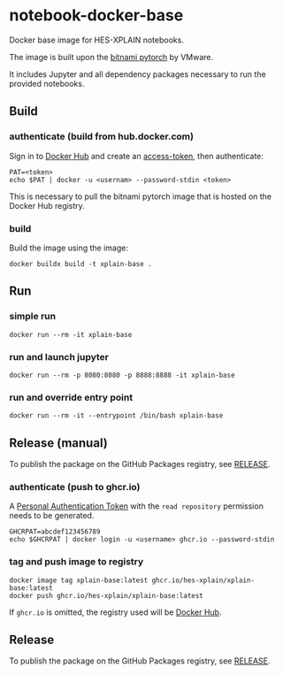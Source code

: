# notebook-docker-base
Docker base image for HES-XPLAIN notebooks.

The image is built upon the [bitnami pytorch](https://hub.docker.com/r/bitnami/pytorch/) by VMware.

It includes Jupyter and all dependency packages necessary to run the provided notebooks.

## Build

### authenticate (build from hub.docker.com)

Sign in to [Docker Hub](https://hub.docker.com/) and create an [access-token](docs.docker.com/go/access-tokens),
then authenticate:

```shell
PAT=<token>
echo $PAT | docker -u <usernam> --password-stdin <token>
```

This is necessary to pull the bitnami pytorch image that is hosted on the Docker Hub registry.

### build

Build the image using the image:

```shell
docker buildx build -t xplain-base .
```

## Run

### simple run
```shell
docker run --rm -it xplain-base
```

### run and launch jupyter
```shell
docker run --rm -p 8080:8080 -p 8888:8888 -it xplain-base
```

### run and override entry point
```shell
docker run --rm -it --entrypoint /bin/bash xplain-base
```

## Release (manual)

To publish the package on the GitHub Packages registry, see [RELEASE](RELEASE.md).

### authenticate (push to ghcr.io)

A [Personal Authentication Token](https://docs.github.com/en/authentication/keeping-your-account-and-data-secure/managing-your-personal-access-tokens)
with the `read repository` permission needs to be generated.

```shell
GHCRPAT=abcdef123456789
echo $GHCRPAT | docker login -u <username> ghcr.io --password-stdin
```

### tag and push image to registry

```shell
docker image tag xplain-base:latest ghcr.io/hes-xplain/xplain-base:latest
docker push ghcr.io/hes-xplain/xplain-base:latest
```

If `ghcr.io` is omitted, the registry used will be [Docker Hub](https://hub.docker.com/).

## Release

To publish the package on the GitHub Packages registry, see [RELEASE](RELEASE.md).
